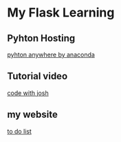 # My Flask Learning

## Pyhton Hosting

[pyhton anywhere by anaconda](https://www.pythonanywhere.com/user/micinlezatoz/webapps/#tab_id_micinlezatoz_pythonanywhere_com)

## Tutorial video

[code with josh](https://www.youtube.com/watch?v=Fr2MxT9M0V4)

## my website

[to do list](http://micinlezatoz.pythonanywhere.com)
